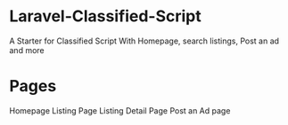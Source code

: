# Laravel-Classified-Script
A Starter for Classified Script With Homepage, search listings, Post an ad and more 

# Pages 
Homepage
Listing Page
Listing Detail Page
Post an Ad page 


